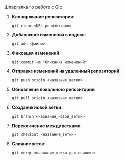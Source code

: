Шпаргалка по работе с Git:

1. **Клонирование репозитория**:
   ```
   git clone <URL_репозитория>
   ```

2. **Добавление изменений в индекс**:
   ```
   git add <файлы>
   ```
   
3. **Фиксация изменений**:
   ```
   git commit -m "Описание изменений"
   ```

4. **Отправка изменений на удаленный репозиторий**:
   ```
   git push origin <название_ветки>
   ```

5. **Обновление локального репозитория**:
   ```
   git pull origin <название_ветки>
   ```

6. **Создание новой ветки**:
   ```
   git branch <название_новой_ветки>
   ```

7. **Переключение между ветками**:
   ```
   git checkout <название_ветки>
   ```

8. **Слияние веток**:
   ```
   git merge <название_ветки_для_слияния>